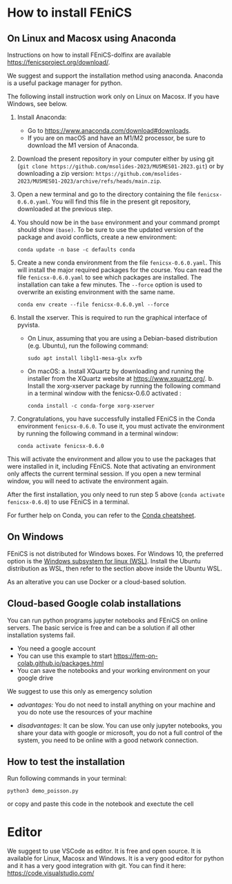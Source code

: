 # How to install FEniCS

## On Linux and Macosx using Anaconda

Instructions on how to install FEniCS-dolfinx are available https://fenicsproject.org/download/.

We suggest and support the installation method using anaconda. Anaconda is a useful package manager for python.

The following install instruction work only on Linux on Macosx. If you have Windows, see below.

1. Install Anaconda:
   - Go to https://www.anaconda.com/download#downloads.
   - If you are on macOS and have an M1/M2 processor, be sure to download the M1 version of Anaconda.

2. Download the present repository in your computer either by using git (`git clone https://github.com/msolides-2023/MU5MES01-2023.git`) or by downloading a zip version: `https://github.com/msolides-2023/MU5MES01-2023/archive/refs/heads/main.zip`.

2. Open a new terminal and go to the directory containing the file `fenicsx-0.6.0.yaml`. You will find this file in the present git repository, downloaded at the previous step.

3. You should now be in the `base` environment and your command prompt should show `(base)`. To be sure to use the updated version of the package and avoid conflicts, create a new environment:
    ```
    conda update -n base -c defaults conda
    ```

4. Create a new conda environment from the file `fenicsx-0.6.0.yaml`. This will install the major required packages for the course. You can read the file `fenicsx-0.6.0.yaml` to see which packages are installed. The installation can take a few minutes.
The ``--force`` option is used to overwrite an existing environment with the same name.
    ```
    conda env create --file fenicsx-0.6.0.yml --force
    ```

5. Install the xserver. This is required to run the graphical interface of pyvista.
    - On Linux, assuming that you are using a Debian-based distribution (e.g. Ubuntu), run the following command:
        ```
        sudo apt install libgl1-mesa-glx xvfb
        ```
    - On macOS:
        a. Install XQuartz by downloading and running the installer from the XQuartz website at https://www.xquartz.org/.
        b. Install the xorg-xserver package by running the following command in a terminal window with the fenicsx-0.6.0 activated :
        ```
        conda install -c conda-forge xorg-xserver
        ```

6. Congratulations, you have successfully installed FEniCS in the Conda environment `fenicsx-0.6.0`. To use it, you must activate the environment by running the following command in a terminal window:

    ```
    conda activate fenicsx-0.6.0
    ``` 

This will activate the environment and allow you to use the packages that were installed in it, including FEniCS. Note that activating an environment only affects the current terminal session. If you open a new terminal window, you will need to activate the environment again.

After the first installation, you only need to run step 5 above (`conda activate fenicsx-0.6.0`) to use FEniCS in a terminal.

For further help on Conda, you can refer to the [Conda cheatsheet](https://docs.conda.io/projects/conda/en/latest/_downloads/843d9e0198f2a193a3484886fa28163c/conda-cheatsheet.pdf).

## On Windows

FEniCS is not distributed for Windows boxes. For Windows 10, the preferred option is the [Windows subsystem for linux (WSL)](https://learn.microsoft.com/en-us/windows/wsl/install).
Install the Ubuntu distribution as WSL, then refer to the section above inside the Ubuntu WSL.

As an alterative you can use Docker or a cloud-based solution.

## Cloud-based  Google colab installations
You can run python programs jupyter notebooks and FEniCS on online servers. The basic service is free and can be a solution if all other installation systems fail.

* You need a google account
* You can use this example to start https://fem-on-colab.github.io/packages.html 
* You can save the notebooks and your working environment on your google drive

We suggest to use this only as emergency solution
* *advantages:* You do not need to install anything on your machine and you do note use the resources of your machine

* *disadvantages:* It can be slow. You can use only jupyter notebooks, you share your data with google or microsoft, you do not a full control of the system, you need to be online with a good network connection.

## How to test the installation

Run following commands in your terminal:

```
python3 demo_poisson.py
```
or copy and paste this code in the notebook and exectute the cell

# Editor

We suggest to use VSCode as editor. It is free and open source. It is available for Linux, Macosx and Windows. It is a very good editor for python and it has a very good integration with git. You can find it here: https://code.visualstudio.com/